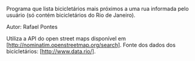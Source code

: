 Programa que lista bicicletários mais próximos a uma rua informada pelo usuário (só contém bicicletários do Rio de Janeiro).

Autor: Rafael Pontes

Utiliza a API do open street maps disponível em [http://nominatim.openstreetmap.org/search].
Fonte dos dados dos bicicletários: [http://www.data.rio/].